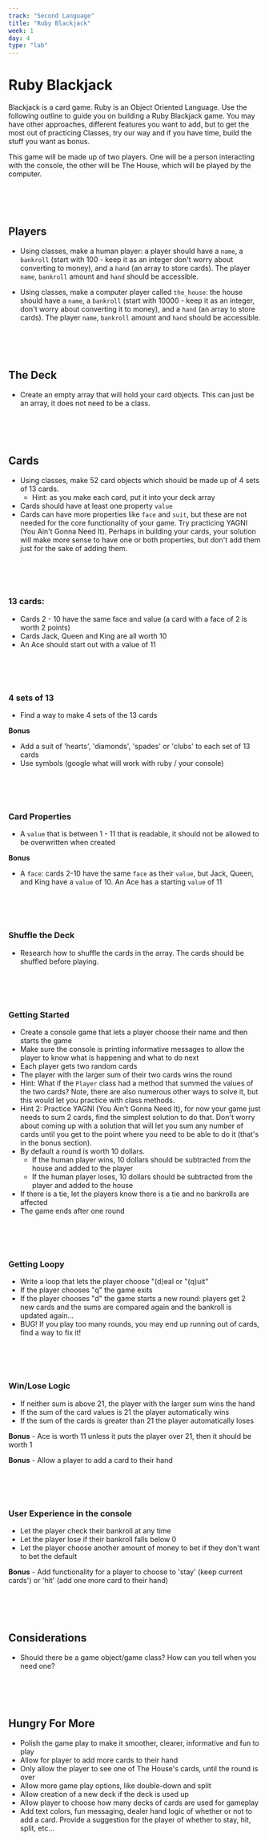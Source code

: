 ```yaml
---
track: "Second Language"
title: "Ruby Blackjack"
week: 1
day: 4
type: "lab"
---
```




# Ruby Blackjack

Blackjack is a card game. Ruby is an Object Oriented Language. Use the following outline to guide you on building a Ruby Blackjack game. You may have other approaches, different features you want to add, but to get the most out of practicing Classes, try our way and if you have time, build the stuff you want as bonus.

This game will be made up of two players. One will be a person interacting with the console, the other will be The House, which will be played by the computer.

<br>
<br>
<br>

## Players

- Using classes, make a human player: a player should have a `name`, a `bankroll` (start with 100 - keep it as an integer don't worry about converting to money), and a `hand` (an array to store cards). The player `name`, `bankroll` amount and `hand` should be accessible.

- Using classes, make a computer player called `the_house`: the house should have a `name`, a `bankroll` (start with 10000 - keep it as an integer, don't worry about converting it to money), and a `hand` (an array to store cards). The player `name`, `bankroll` amount and `hand` should be accessible.

<br>
<br>
<br>


## The Deck
- Create an empty array that will hold your card objects. This can just be an array, it does not need to be a class.


<br>
<br>
<br>


## Cards
- Using classes, make 52 card objects which should be made up of 4 sets of 13 cards.
  - Hint: as you make each card, put it into your deck array
- Cards should have at least one property `value`
- Cards can have more properties like `face` and `suit`, but these are not needed for the core functionality of your game. Try practicing YAGNI (You Ain't Gonna Need It). Perhaps in building your cards, your solution will make more sense to have one or both properties, but don't add them just for the sake of adding them.


<br>
<br>
<br>


### 13 cards:

- Cards 2 - 10 have the same face and value (a card with a face of 2 is worth 2 points)
- Cards Jack, Queen and King are all worth 10
- An Ace should start out with a value of 11


<br>
<br>
<br>


### 4 sets of 13

- Find a way to make 4 sets of the 13 cards

**Bonus**

- Add a suit of 'hearts', 'diamonds', 'spades' or 'clubs' to each set of 13 cards
- Use symbols (google what will work with ruby / your console)


<br>
<br>
<br>


### Card Properties

- A `value` that is between 1 - 11 that is readable, it should not be allowed to be overwritten when created

**Bonus**

- A `face`: cards 2-10 have the same `face` as their `value`, but Jack, Queen, and King have a `value` of 10. An Ace has a starting `value` of 11

<br>
<br>
<br>


### Shuffle the Deck

- Research how to shuffle the cards in the array. The cards should be shuffled before playing.


<br>
<br>
<br>


### Getting Started

- Create a console game that lets a player choose their name and then starts the game
- Make sure the console is printing informative messages to allow the player to know what is happening and what to do next
- Each player gets two random cards
- The player with the larger sum of their two cards wins the round
 - Hint: What if the `Player` class had a method that summed the values of the two cards? Note, there are also numerous other ways to solve it, but this would let you practice with class methods.
 - Hint 2: Practice YAGNI (You Ain't Gonna Need It), for now your game just needs to sum 2 cards, find the simplest solution to do that. Don't worry about coming up with a solution that will let you sum any number of cards until you get to the point where you need to be able to do it (that's in the bonus section).
- By default a round is worth 10 dollars.
  - If the human player wins, 10 dollars should be subtracted from the house and added to the player
  - If the human player loses, 10 dollars should be subtracted from the player and added to the house
- If there is a tie, let the players know there is a tie and no bankrolls are affected
- The game ends after one round


<br>
<br>
<br>


### Getting Loopy

- Write a loop that lets the player choose "(d)eal or "(q)uit"
- If the player chooses "q" the game exits
- If the player chooses "d" the game starts a new round: players get 2 new cards and the sums are compared again and the bankroll is updated again...
- BUG! If you play too many rounds, you may end up running out of cards, find a way to fix it!


<br>
<br>
<br>


### Win/Lose Logic

- If neither sum is above 21, the player with the larger sum wins the hand
- If the sum of the card values is 21 the player automatically wins
- If the sum of the cards is greater than 21 the player automatically loses

**Bonus** - Ace is worth 11 unless it puts the player over 21, then it should be worth 1

**Bonus** - Allow a player to add a card to their hand

<br>
<br>
<br>


### User Experience in the console

- Let the player check their bankroll at any time
- Let the player lose if their bankroll falls below 0
- Let the player choose another amount of money to bet if they don't want to bet the default

**Bonus** - Add functionality for a player to choose to 'stay' (keep current cards') or 'hit' (add one more card to their hand)

<br>
<br>
<br>


## Considerations

- Should there be a game object/game class? How can you tell when you need one?


<br>
<br>
<br>


## Hungry For More
- Polish the game play to make it smoother, clearer, informative and fun to play
- Allow for player to add more cards to their hand
- Only allow the player to see one of The House's cards, until the round is over
- Allow more game play options, like double-down and split
- Allow creation of a new deck if the deck is used up
- Allow player to choose how many decks of cards are used for gameplay
- Add text colors, fun messaging, dealer hand logic of whether or not to add a card. Provide a suggestion for the player of whether to stay, hit, split, etc...
